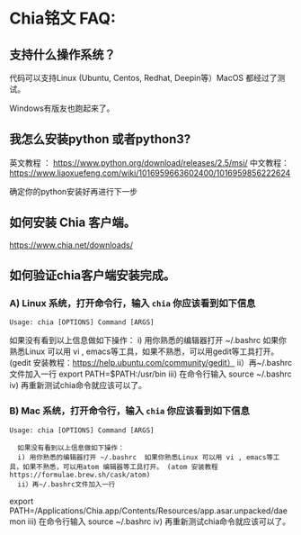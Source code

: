 # Chia铭文 FAQ:

## 支持什么操作系统？

代码可以支持Linux (Ubuntu, Centos, Redhat, Deepin等）MacOS 都经过了测试。

Windows有版友也跑起来了。


## 我怎么安装python  或者python3?

英文教程 ： https://www.python.org/download/releases/2.5/msi/
中文教程： https://www.liaoxuefeng.com/wiki/1016959663602400/1016959856222624

确定你的python安装好再进行下一步

## 如何安装 Chia 客户端。
https://www.chia.net/downloads/ 


## 如何验证chia客户端安装完成。

### A) Linux 系统，打开命令行，输入 `chia` 你应该看到如下信息
   `Usage: chia [OPTIONS] Command [ARGS]`
   
   如果没有看到以上信息做如下操作：
      i) 用你熟悉的编辑器打开 ~/.bashrc  如果你熟悉Linux 可以用 vi , emacs等工具，如果不熟悉，可以用gedit等工具打开。 (gedit 安装教程：https://help.ubuntu.com/community/gedit）
      ii）再~/.bashrc文件加入一行 export PATH=$PATH:/usr/bin
      iii) 在命令行输入 source ~/.bashrc
      iv) 再重新测试chia命令就应该可以了。

### B) Mac 系统，打开命令行，输入 `chia` 你应该看到如下信息
   `Usage: chia [OPTIONS] Command [ARGS]`
   
      如果没有看到以上信息做如下操作：
      i) 用你熟悉的编辑器打开 ~/.bashrc  如果你熟悉Linux 可以用 vi , emacs等工具，如果不熟悉，可以用atom 编辑器等工具打开。 (atom 安装教程 https://formulae.brew.sh/cask/atom) 
      ii）再~/.bashrc文件加入一行 
export PATH=/Applications/Chia.app/Contents/Resources/app.asar.unpacked/daemon
      iii) 在命令行输入 source ~/.bashrc
      iv) 再重新测试chia命令就应该可以了。



                 	

